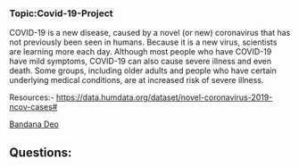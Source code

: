 ### Topic:Covid-19-Project
 COVID-19 is a new disease, caused by a novel (or new) coronavirus that has not previously been seen in humans.
 Because it is a new virus, scientists are learning more each day. 
 Although most people who have COVID-19 have mild symptoms, COVID-19 can also cause severe illness and even death.
 Some groups, including older adults and people who have certain underlying medical conditions, are at increased risk of severe illness.

Resources:- https://data.humdata.org/dataset/novel-coronavirus-2019-ncov-cases#

[Bandana Deo](https://github.com/deobandana)


## Questions: 